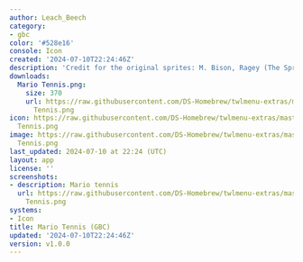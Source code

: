 ```yaml
---
author: Leach_Beech
category:
- gbc
color: '#528e16'
console: Icon
created: '2024-07-10T22:24:46Z'
description: 'Credit for the original sprites: M. Bison, Ragey (The Spriter''s Resource)'
downloads:
  Mario Tennis.png:
    size: 370
    url: https://raw.githubusercontent.com/DS-Homebrew/twlmenu-extras/master/_nds/TWiLightMenu/icons/Mario
      Tennis.png
icon: https://raw.githubusercontent.com/DS-Homebrew/twlmenu-extras/master/_nds/TWiLightMenu/icons/Mario
  Tennis.png
image: https://raw.githubusercontent.com/DS-Homebrew/twlmenu-extras/master/_nds/TWiLightMenu/icons/Mario
  Tennis.png
last_updated: 2024-07-10 at 22:24 (UTC)
layout: app
license: ''
screenshots:
- description: Mario tennis
  url: https://raw.githubusercontent.com/DS-Homebrew/twlmenu-extras/master/_nds/TWiLightMenu/icons/Mario
    Tennis.png
systems:
- Icon
title: Mario Tennis (GBC)
updated: '2024-07-10T22:24:46Z'
version: v1.0.0
---
```

